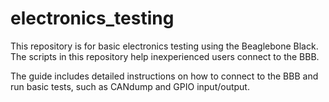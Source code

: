 # electronics_testing

This repository is for basic electronics testing using the Beaglebone Black.
The scripts in this repository help inexperienced users connect to the BBB.

The guide includes detailed instructions on how to connect to the BBB and run basic tests, such as
CANdump and GPIO input/output.
